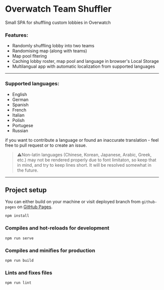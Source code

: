 # Overwatch Team Shuffler

Small SPA for shuffling custom lobbies in Overwatch

### Features:
* Randomly shuffling lobby into two teams
* Randomising map (along with teams)
* Map pool fltering
* Caching lobby roster, map pool and language in browser's Local Storage
* Multilangual app with automatic localization from supported languages

<hr>

### Supported languages:
* English
* German
* Spanish
* French
* Italian
* Polish
* Portugese
* Russian

if you want to contribute a language or found an inaccurate translation - feel free to pull request or to create an issue. 
>⚠️Non-latin languages (Chinese, Korean, Japanese, Arabic, Greek, etc.) may not be rendered properly due to font limitaton, so keep that in mind, and try to keep lines short. It will be resolved somewhat in the future. 

<hr>

## Project setup
You can either build on your machine or visit deployed branch from `github-pages` on [GitHub Pages](http://genesi5.github.io/ow-shuffler/).

```
npm install
```

### Compiles and hot-reloads for development
```
npm run serve
```

### Compiles and minifies for production
```
npm run build
```

### Lints and fixes files
```
npm run lint
```
<!-- 
### Customize configuration
See [Configuration Reference](https://cli.vuejs.org/config/). -->
